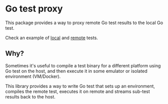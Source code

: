 # Go test proxy

This package provides a way to proxy remote Go test results to the local
Go test.

Check an example of [local](./example/local) and [remote](./example/remote)
tests.

## Why?

Sometimes it's useful to compile a test binary for a different platform
using Go test on the host, and then execute it in some emulator or
isolated environment (VM/Docker).

This library provides a way to write Go test that sets up an environment,
compiles the remote test, executes it on remote and streams sub-test
results back to the host.